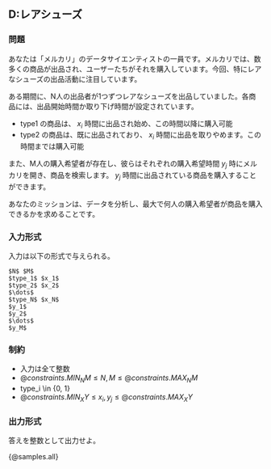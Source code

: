 ## D:レアシューズ

### 問題
あなたは「メルカリ」のデータサイエンティストの一員です。メルカリでは、数多くの商品が出品され、ユーザーたちがそれを購入しています。今回、特にレアなシューズの出品活動に注目しています。

ある期間に、N人の出品者が1つずつレアなシューズを出品していました。各商品には、出品開始時間か取り下げ時間が設定されています。

- type1 の商品は、 $x_i$ 時間に出品され始め、この時間以降に購入可能
- type2 の商品は、既に出品されており、 $x_i$ 時間に出品を取りやめます。この時間までは購入可能

また、M人の購入希望者が存在し、彼らはそれぞれの購入希望時間 $y_j$ 時にメルカリを開き、商品を検索します。 $y_j$ 時間に出品されている商品を購入することができます。

あなたのミッションは、データを分析し、最大で何人の購入希望者が商品を購入できるかを求めることです。

### 入力形式
入力は以下の形式で与えられる。

```
$N$ $M$
$type_1$ $x_1$
$type_2$ $x_2$
$\dots$
$type_N$ $x_N$
$y_1$
$y_2$
$\dots$
$y_M$
```

### 制約

- 入力は全て整数
- ${@constraints.MIN_NM} \leq N,M \leq {@constraints.MAX_NM}$
- type_i \in {0, 1}
- ${@constraints.MIN_XY} \leq x_i, y_j \leq {@constraints.MAX_XY}$

### 出力形式

答えを整数として出力せよ。

{@samples.all}
